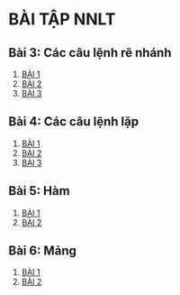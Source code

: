 # BÀI TẬP NNLT
## Bài 3: Các câu lệnh rẽ nhánh
1. [BÀI 1]()
2. [BÀI 2]()
3. [BÀI 3]()
## Bài 4: Các câu lệnh lặp
1. [BÀI 1]()
2. [BÀI 2]()
3. [BÀI 3]()

## Bài 5: Hàm
1. [BÀI 1]()
2. [BÀI 2]()
## Bài 6: Mảng
1. [BÀI 1]()
2. [BÀI 2]()
